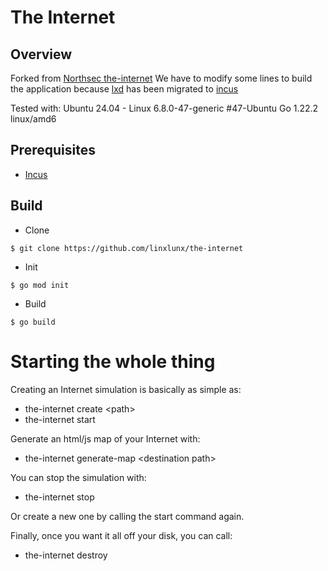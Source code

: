 # The Internet

## Overview
Forked from [Northsec the-internet](https://github.com/nsec/the-internet)
We have to modify some lines to build the application because [lxd](https://github.com/lxc/lxd) has been migrated to [incus](https://github.com/lxc/incus)

Tested with:
Ubuntu 24.04 - Linux 6.8.0-47-generic #47-Ubuntu
Go 1.22.2 linux/amd6

## Prerequisites
- [Incus](https://linuxcontainers.org/incus/introduction/)

## Build
- Clone
```
$ git clone https://github.com/linxlunx/the-internet
```
- Init
```
$ go mod init
```
- Build
```
$ go build
```

# Starting the whole thing
Creating an Internet simulation is basically as simple as:
 - the-internet create \<path\>
 - the-internet start

Generate an html/js map of your Internet with:
 - the-internet generate-map \<destination path\>

You can stop the simulation with:
 - the-internet stop

Or create a new one by calling the start command again.

Finally, once you want it all off your disk, you can call:
 - the-internet destroy
